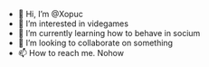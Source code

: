 - 👋 Hi, I’m @Xopuc
- 👀 I’m interested in videgames
- 🌱 I’m currently learning how to behave in socium
- 💞️ I’m looking to collaborate on something
- 📫 How to reach me. Nohow

<!---
Xopuc/Xopuc is a ✨ special ✨ repository because its `README.md` (this file) appears on your GitHub profile.
You can click the Preview link to take a look at your changes.
--->
